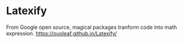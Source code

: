 # Latexify
 From Google open source, magical packages tranform code into math expression.
 https://ouoleaf.github.io/Latexify/
